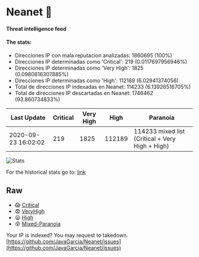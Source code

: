 # Neanet :hocho:
#### Threat intelligence feed
#### The stats:

- Direcciones IP con mala reputacion analizadas: 1860695 (100%)
- Direcciones IP determinadas como 'Critical':  219 (0.0117697956946%)
- Direcciones IP determinadas como 'Very High':  1825 (0.0980816307885%)
- Direcciones IP determinadas como 'High':  112189 (6.02941374056)
- Total de direcciones IP indexadas en Neanet:  114233 (6.13926516705%)
- Total de direcciones IP descartadas en Neanet:  1746462 (93.860734833%)

| Last Update | Critical | Very High | High | Paranoia |
| --- | --- | --- | --- | --- |
| 2020-09-23 16:02:02 | 219 | 1825 | 112189 | 114233 mixed list (Critical + Very High + High)|

![Stats](https://docs.google.com/spreadsheets/d/e/2PACX-1vSnaNMIXVabIpDJjufMlzH7poXnshF3mgd8Is1g9ytUEzVsP5my4Trn8f-xkoLLQ38xpL3HtmUexLo6/pubchart?oid=501124687&format=image)

For the historical stats go to: [link](/stats.csv)
## Raw
- :scream: [Critical](https://raw.githubusercontent.com/JavaGarcia/Neanet/master/blacklists/neanet_critical.txt)
- :fearful: [VeryHigh](https://raw.githubusercontent.com/JavaGarcia/Neanet/master/blacklists/neanet_veryHigh.txtt)
- :frowning: [High](https://raw.githubusercontent.com/JavaGarcia/Neanet/master/blacklists/neanet_high.txt)
- :dizzy_face: [Mixed-Paranoia](https://raw.githubusercontent.com/JavaGarcia/Neanet/master/blacklists/neanet_all.txt)


Your IP is indexed? You may request to takedown. [https://github.com/JavaGarcia/Neanet/issues](https://github.com/JavaGarcia/Neanet/issues)



















































































































































































































































































































































































































































































































































































































































































































































































































































































































































































































